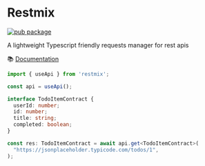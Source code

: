 # Restmix

[![pub package](https://img.shields.io/npm/v/restmix)](https://www.npmjs.com/package/restmix)

A lightweight Typescript friendly requests manager for rest apis

:books: [Documentation](https://synw.github.io/restmix)

```ts
import { useApi } from 'restmix';

const api = useApi();

interface TodoItemContract {
  userId: number;
  id: number;
  title: string;
  completed: boolean;
}

const res: TodoItemContract = await api.get<TodoItemContract>(
  "https://jsonplaceholder.typicode.com/todos/1",
);
```